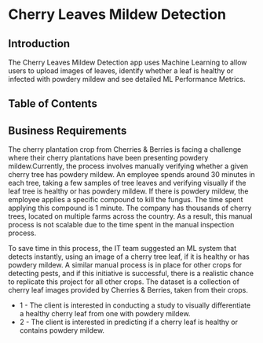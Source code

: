 # Cherry Leaves Mildew Detection

## Introduction

The Cherry Leaves Mildew Detection app uses Machine Learning to allow users to upload images of leaves, identify whether a leaf is healthy or infected with powdery mildew and see detailed ML Performance Metrics.

## Table of Contents

## Business Requirements

The cherry plantation crop from Cherries & Berries is facing a challenge where their cherry plantations have been presenting powdery mildew.Currently, the process involves manually verifying whether a given cherry tree has powdery mildew. An employee spends around 30 minutes in each tree, taking a few samples of tree leaves and verifying visually if the leaf tree is healthy or has powdery mildew. If there is powdery mildew, the employee applies a specific compound to kill the fungus. The time spent applying this compound is 1 minute.  The company has thousands of cherry trees, located on multiple farms across the country. As a result, this manual process is not scalable due to the time spent in the manual inspection process.

To save time in this process, the IT team suggested an ML system that detects instantly, using an image of a cherry tree leaf, if it is healthy or has powdery mildew. A similar manual process is in place for other crops for detecting pests, and if this initiative is successful, there is a realistic chance to replicate this project for all other crops. The dataset is a collection of cherry leaf images provided by Cherries & Berries, taken from their crops.


* 1 - The client is interested in conducting a study to visually differentiate a healthy cherry leaf from one with powdery mildew.
* 2 - The client is interested in predicting if a cherry leaf is healthy or contains powdery mildew.
